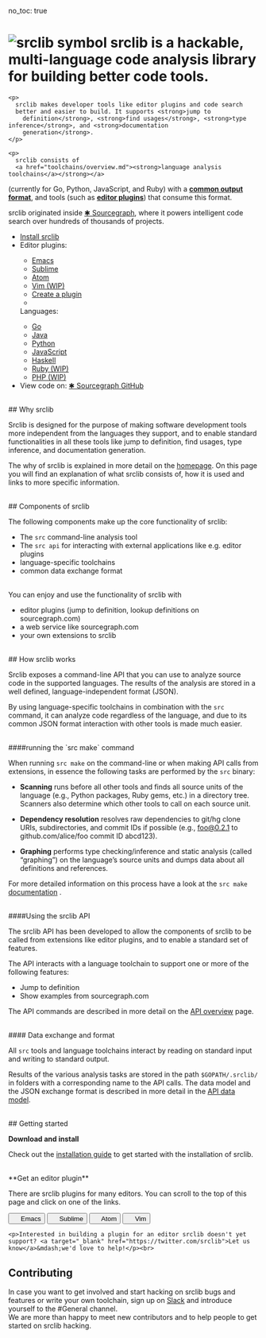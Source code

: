 no_toc: true

<h1><img alt="srclib symbol" src="../images/srclib_symbol.svg"/> <strong>srclib</strong> is a hackable, multi-language code analysis library for building better code tools.</h1>

<div class="row">
  <div class="col-sm-7">

    <p>
      srclib makes developer tools like editor plugins and code search
      better and easier to build. It supports <strong>jump to
        definition</strong>, <strong>find usages</strong>, <strong>type inference</strong>, and <strong>documentation
        generation</strong>.
    </p>

    <p>
      srclib consists of
      <a href="toolchains/overview.md"><strong>language analysis toolchains</a></strong></a>
(currently for Go, Python, JavaScript, and Ruby) with a
<a href="api/overview.md"><strong>common output format</strong></a>, and tools (such as <a href="plugins/TODO"><strong>editor plugins</strong></a>) that
consume this format.
</p>

<p>
  srclib originated inside
  <a href="https://sourcegraph.com" target="_blank">&#x2731; Sourcegraph</a>, where it powers
  intelligent code search over hundreds of thousands of projects.
</p>

<!-- TODO: insert newsletter form (newsletter2.html) -->

</div>

<div class="col-sm-5">

  <!-- TODO: style buttons -->
  <ul class="action-buttons list-unstyled">
    <li><a class="btn btn-sm btn-primary" href="/install"><i class="fa fa-download"></i> Install srclib</a></li>
    <li>
      <div class="two-columns">
        <div>
          <label>Editor plugins:</label>
          <ul class="list-unstyled">
            <li><a href="plugins/emacs.md">Emacs</a></li>
            <li><a href="plugins/sublimetext.md">Sublime</a></li>
            <li><a href="plugins/atom.md">Atom</a></li>
            <li><a href="plugins/vim.md">Vim (WIP)</a></li>
            <li><a href="plugins/creatingaplugin.md" class="contribute">Create a plugin</a></li>
            <li>&nbsp;</li>
          </ul>
        </div><!--
                --><div>
          <label>Languages:</label>
          <ul class="list-unstyled">
            <li><a href="toolchains/go.md">Go</a></li>
            <li><a href="toolchains/java.md">Java</a></li>
            <li><a href="toolchains/python.md">Python</a></li>
            <li><a href="toolchains/javascript.md">JavaScript</a></li>
            <li><a href="toolchains/haskell.md">Haskell</a></li>
            <li><a href="toolchains/ruby.md">Ruby (WIP)</a></li>
            <li><a href="toolchains/php.md">PHP (WIP)</a></li>
          </ul>
        </div>
      </div><!-- <div class="two-columns"> -->
    </li>
    <li>
      <label>View code on:</label>
      <a class="btn btn-sm btn-default" target="_blank" href="https://sourcegraph.com/sourcegraph/srclib">&#x2731; Sourcegraph</button></a><!--
                                                                                                                                             --><a class="btn btn-sm btn-default" target="_blank" href="https://github.com/sourcegraph/srclib"><i class="fa fa-github"></i> GitHub</a>
</li>
</ul><!-- <ul class="action-buttons list-unstyled"> -->
</div>
</div>


<br>
## Why srclib

Srclib is designed for the purpose of making software development tools more independent from the languages they support, and to enable standard functionalities in all these tools like jump to definition, find usages, type inference, and documentation generation.

The why of srclib is explained in more detail on the [homepage](https://srclib.org/). On this page you will find an explanation of what srclib consists of, how it is used and links to more specific information.



<br>
## Components of srclib

The following components make up the core functionality of srclib:

* The `src` command-line analysis tool
* The `src api` for interacting with external applications like e.g. editor plugins
* language-specific toolchains
* common data exchange format

<br>
You can enjoy and use the functionality of srclib with

* editor plugins (jump to definition, lookup definitions on sourcegraph.com)
* a web service like sourcegraph.com
* your own extensions to srclib


<br>
## How srclib works

Srclib exposes a command-line API that you can use to analyze source code in the supported languages. The results of the analysis are stored in a well defined, language-independent format (JSON).

By using language-specific toolchains in combination with the `src` command, it can analyze code regardless of the language, and due to its common JSON format interaction with other tools is made much easier.


<br>
####running the `src make` command

When running `src make` on the command-line or when making API calls from extensions, in essence the following tasks are performed by the `src` binary:


* **Scanning** runs before all other tools and finds all source units of the language (e.g., Python packages, Ruby gems, etc.) in a directory tree. Scanners also determine which other tools to call on each source unit.


* **Dependency resolution** resolves raw dependencies to git/hg clone URIs, subdirectories, and commit IDs if possible (e.g., foo@0.2.1 to github.com/alice/foo commit ID abcd123).

* **Graphing** performs type checking/inference and static analysis (called “graphing”) on the language’s source units and dumps data about all definitions and references.

For more detailed information on this process have a look at the `src make` [documentation](api/make.md) .

<br>
####Using the srclib API

The srclib API has been developed to allow the components of srclib to be called from extensions like editor plugins, and to enable a standard set of features.

The API interacts with a language toolchain to support one or more of the following features:
* Jump to definition
* Show examples from sourcegraph.com

The API commands are described in more detail on the [API overview](api/overview.md) page.


<br>
#### Data exchange and format

All `src` tools and language toolchains interact by reading on standard input and writing to standard output.

Results of the various analysis tasks are stored in the path `$GOPATH/.srclib/` in folders with a corresponding name to the API calls. The data model and the JSON exchange format is described in more detail in the [API data model](api/overview.md).



<br>
## Getting started

**Download and install**

Check out the [installation guide](install.md) to get started with the installation of srclib.

<br>
**Get an editor plugin**

There are srclib plugins for many editors. You can scroll to the top of this page and click on one of the links.

<div class="row">
  <div class="col-md-12">
    <p>
    <a href="/plugins/emacs"><button class="btn btn-primary"><img style="height: 1em;" src="/images/editors/emacs.svg"> Emacs</button></a>
    <a href="/plugins/sublimetext"><button class="btn btn-primary"><img style="height: 1em;" src="/images/editors/sublime.png"> Sublime</button></a>
    <a href="/plugins/atom"><button class="btn btn-primary"><img style="height: 1em;" style="height: 1em;" src="/images/editors/atom.png"> Atom</button></a>
    <button data-toggle="popover" data-placement="top" data-content="Vim support is not yet implemented" type="button" class="btn btn-default btn-disabled">
      <img class="desaturate" style="height: 1em;" src="/images/editors/vim.svg"> Vim
    </button>

    <p>Interested in building a plugin for an editor srclib doesn't yet
    support? <a target="_blank" href="https://twitter.com/srclib">Let us
    know</a>&mdash;we'd love to help!</p><br>

  </div>
</div>

## Contributing
In case you want to get involved and start hacking on srclib bugs and features or write your own toolchain, sign up on [Slack](http://srclib.slack.com) and introduce yourself to the #General channel.
<br>
We are more than happy to meet new contributors and to help people to get started on srclib hacking.
